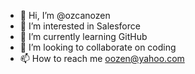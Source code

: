 - 👋 Hi, I’m @ozcanozen
- 👀 I’m interested in Salesforce
- 🌱 I’m currently learning GitHub
- 💞️ I’m looking to collaborate on coding
- 📫 How to reach me oozen@yahoo.com

<!---
ozcanozen/ozcanozen is a ✨ special ✨ repository because its `README.md` (this file) appears on your GitHub profile.
You can click the Preview link to take a look at your changes.
--->
